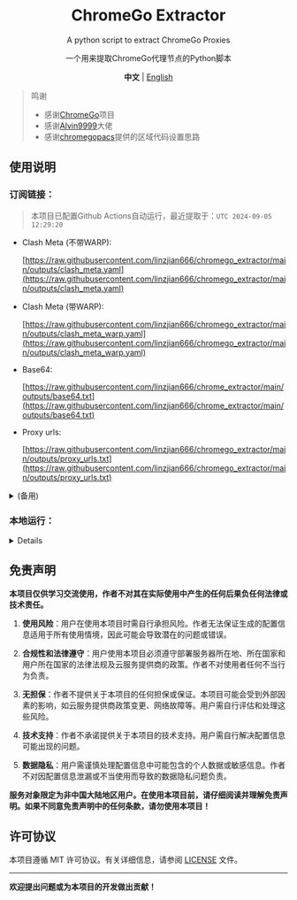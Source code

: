 <div align="center">

# ChromeGo Extractor

A python script to extract ChromeGo Proxies

一个用来提取ChromeGo代理节点的Python脚本

**中文** | [English](README_EN.md)

</div>

> 鸣谢
> - 感谢[ChromeGo](https://github.com/bannedbook/fanqiang)项目
> - 感谢[Alvin9999](https://github.com/Alvin9999/)大佬
> - 感谢[chromegopacs](https://github.com/markbang/chromegopacs)提供的区域代码设置思路

## 使用说明
### 订阅链接：
> 本项目已配置Github Actions自动运行，最近提取于：`UTC 2024-09-05 12:29:20`

- Clash Meta (不带WARP):
  
  [https://raw.githubusercontent.com/linzjian666/chromego_extractor/main/outputs/clash_meta.yaml](https://raw.githubusercontent.com/linzjian666/chromego_extractor/main/outputs/clash_meta.yaml)

- Clash Meta (带WARP):
  
  [https://raw.githubusercontent.com/linzjian666/chromego_extractor/main/outputs/clash_meta_warp.yaml](https://raw.githubusercontent.com/linzjian666/chromego_extractor/main/outputs/clash_meta_warp.yaml)

- Base64:

  [https://raw.githubusercontent.com/linzjian666/chrome_extractor/main/outputs/base64.txt](https://raw.githubusercontent.com/linzjian666/chrome_extractor/main/outputs/base64.txt)

- Proxy urls:

  [https://raw.githubusercontent.com/linzjian666/chromego_extractor/main/outputs/proxy_urls.txt](https://raw.githubusercontent.com/linzjian666/chromego_extractor/main/outputs/proxy_urls.txt)

<details>

<summary>(备用)</summary>

- Clash Meta (不带WARP):
  
  [https://gcore.jsdelivr.net/gh/linzjian666/chromego_extractor@main/outputs/clash_meta.yaml](https://gcore.jsdelivr.net/gh/linzjian666/chromego_extractor@main/outputs/clash_meta.yaml)

- Clash Meta (带WARP):
  
  [https://gcore.jsdelivr.net/gh/linzjian666/chromego_extractor@main/outputs/clash_meta_warp.yaml](https://gcore.jsdelivr.net/gh/linzjian666/chromego_extractor@main/outputs/clash_meta_warp.yaml)
  
- Base64:

  [https://gcore.jsdelivr.net/gh/linzjian666/chromego_extractor@main/outputs/base64.txt](https://gcore.jsdelivr.net/gh/linzjian666/chromego_extractor@main/outputs/base64.txt)

- Proxy urls:

  [https://gcore.jsdelivr.net/gh/linzjian666/chromego_extractor@main/outputs/proxy_urls.txt](https://gcore.jsdelivr.net/gh/linzjian666/chromego_extractor@main/outputs/proxy_urls.txt)

</details>

### 本地运行：
<details>

#### 1. 环境要求
确保你的环境满足以下要求：
- Python 3.x
- 安装所需的依赖：`pip install requests`

#### 2. 下载脚本
克隆本项目到本地：
```bash
git clone https://github.com/linzjian666/chromego-extractor.git
```

#### 3. 运行脚本
1. 进入项目目录：
```bash
cd chromego-extractor
```
2. 运行脚本：
```bash
python main.py
```

#### 4. 获取代理信息
脚本将提取 ChromeGo 代理节点信息，并保存到`outputs`目录中。

#### 5. 其他
根据需要，你可以自行修改脚本的一些配置，比如保存文件的路径等。

</details>

## 免责声明

**本项目仅供学习交流使用，作者不对其在实际使用中产生的任何后果负任何法律或技术责任。**

1. **使用风险**：用户在使用本项目时需自行承担风险。作者无法保证生成的配置信息适用于所有使用情境，因此可能会导致潜在的问题或错误。

2. **合规性和法律遵守**：用户使用本项目必须遵守部署服务器所在地、所在国家和用户所在国家的法律法规及云服务提供商的政策。作者不对使用者任何不当行为负责。

3. **无担保**：作者不提供关于本项目的任何担保或保证。本项目可能会受到外部因素的影响，如云服务提供商政策变更、网络故障等。用户需自行评估和处理这些风险。

4. **技术支持**：作者不承诺提供关于本项目的技术支持。用户需自行解决配置信息可能出现的问题。

5. **数据隐私**：用户需谨慎处理配置信息中可能包含的个人数据或敏感信息。作者不对因配置信息泄漏或不当使用而导致的数据隐私问题负责。

**服务对象限定为非中国大陆地区用户。在使用本项目前，请仔细阅读并理解免责声明。如果不同意免责声明中的任何条款，请勿使用本项目！**

## 许可协议

本项目遵循 MIT 许可协议。有关详细信息，请参阅 [LICENSE](LICENSE) 文件。

---
**欢迎提出问题或为本项目的开发做出贡献！**

<!--
## 统计
![Star History Chart](https://api.star-history.com/svg?repos=linzjian666/chromego_extractor&type=Date)
-->
